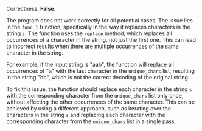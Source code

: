 Correctness: **False**.

The program does not work correctly for all potential cases. The issue lies in the `func_1` function, specifically in the way it replaces characters in the string `s`. The function uses the `replace` method, which replaces all occurrences of a character in the string, not just the first one. This can lead to incorrect results when there are multiple occurrences of the same character in the string.

For example, if the input string is "aab", the function will replace all occurrences of "a" with the last character in the `unique_chars` list, resulting in the string "bb", which is not the correct decoding of the original string.

To fix this issue, the function should replace each character in the string `s` with the corresponding character from the `unique_chars` list only once, without affecting the other occurrences of the same character. This can be achieved by using a different approach, such as iterating over the characters in the string `s` and replacing each character with the corresponding character from the `unique_chars` list in a single pass.